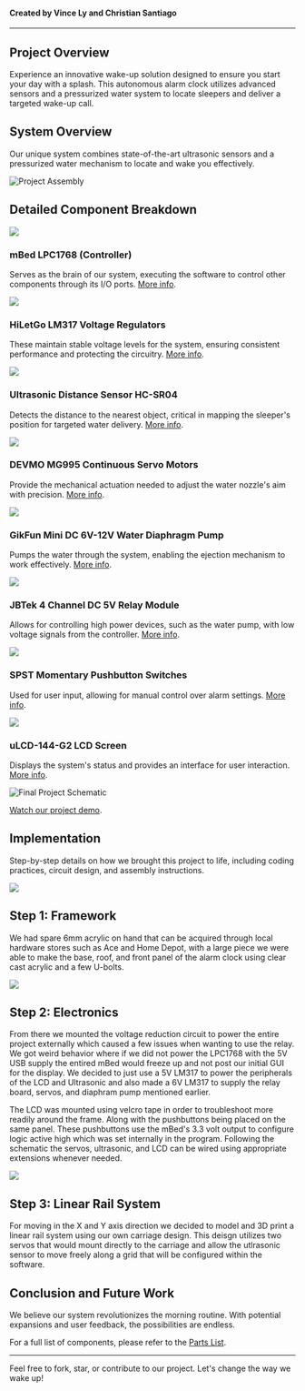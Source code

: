 

#### Created by Vince Ly and Christian Santiago

---

## Project Overview

Experience an innovative wake-up solution designed to ensure you start your day with a splash. This autonomous alarm clock utilizes advanced sensors and a pressurized water system to locate sleepers and deliver a targeted wake-up call.

## System Overview

Our unique system combines state-of-the-art ultrasonic sensors and a pressurized water mechanism to locate and wake you effectively. 

![Project Assembly](fullProject.jpg)




## Detailed Component Breakdown

![](mbed2.png)
### mBed LPC1768 (Controller)
Serves as the brain of our system, executing the software to control other components through its I/O ports. [More info](https://os.mbed.com/platforms/mbed-LPC1768/).



![](voltageRegulator.jpg)
### HiLetGo LM317 Voltage Regulators
These maintain stable voltage levels for the system, ensuring consistent performance and protecting the circuitry. [More info](https://www.amazon.com/gp/product/B07VJDPZ2L/ref=ppx_yo_dt_b_search_asin_title?ie=UTF8&psc=1).



![](ultrasonicSensor.jpg)
### Ultrasonic Distance Sensor HC-SR04
Detects the distance to the nearest object, critical in mapping the sleeper's position for targeted water delivery. [More info](https://www.sparkfun.com/products/15569).



![](servoMotor.jpg)
### DEVMO MG995 Continuous Servo Motors
Provide the mechanical actuation needed to adjust the water nozzle's aim with precision. [More info](https://www.amazon.com/gp/product/B07X3S6FM2/ref=ppx_yo_dt_b_search_asin_title?ie=UTF8&psc=1).



![](waterPump.jpg)
### GikFun Mini DC 6V-12V Water Diaphragm Pump
Pumps the water through the system, enabling the ejection mechanism to work effectively. [More info](https://www.amazon.com/gp/product/B0744FWNFR/ref=ppx_yo_dt_b_search_asin_title?ie=UTF8&psc=1).



![](relayModule.jpg)
### JBTek 4 Channel DC 5V Relay Module
Allows for controlling high power devices, such as the water pump, with low voltage signals from the controller. [More info](https://www.amazon.com/gp/product/B00KTEN3TM/ref=ppx_yo_dt_b_search_asin_title?ie=UTF8&psc=1).



![](pushbuttons.jpeg)
### SPST Momentary Pushbutton Switches
Used for user input, allowing for manual control over alarm settings. [More info](https://os.mbed.com/users/4180_1/notebook/pushbuttons/).



![](uLCD.png)
### uLCD-144-G2 LCD Screen
Displays the system's status and provides an interface for user interaction. [More info](https://os.mbed.com/users/4180_1/notebook/ulcd-144-g2-128-by-128-color-lcd/).



![Final Project Schematic](FinalProjectSchematic.png)


[Watch our project demo](https://www.youtube.com/watch?v=fC7QabEXuDo).


## Implementation

Step-by-step details on how we brought this project to life, including coding practices, circuit design, and assembly instructions.

![](initial_frame.JPG)
##  Step 1: Framework
We had spare 6mm acrylic on hand that can be acquired through local hardware stores such as Ace and Home Depot, with a large piece we were able to make the base, roof, and front panel of the alarm clock using clear cast acrylic and a few U-bolts.

![](initialElectronics.JPG)
##  Step 2: Electronics
From there we mounted the voltage reduction circuit to power the entire project externally which caused a few issues when wanting to use the relay. We got weird behavior where if we did not power the LPC1768 with the 5V USB supply the entired mBed would freeze up and not post our initial GUI for the display. We decided to just use a 5V LM317 to power the peripherals of the LCD and Ultrasonic and also made a 6V LM317 to supply the relay board, servos, and diaphram pump mentioned earlier.

The LCD was mounted using velcro tape in order to troubleshoot more readily around the frame. Along with the pushbuttons being placed on the same panel. These pushbuttons use the mBed's 3.3 volt output to configure logic active high which was set internally in the program.
Following the schematic the servos, ultrasonic, and LCD can be wired using appropriate extensions whenever needed.

![](Assembly.JPG)
##  Step 3: Linear Rail System
For moving in the X and Y axis direction we decided to model and 3D print a linear rail system using our own carriage design. This deisgn utilizes two servos that would mount directly to the carriage and allow the utlrasonic sensor to move freely along a grid that will be configured within the software.

## Conclusion and Future Work

We believe our system revolutionizes the morning routine. With potential expansions and user feedback, the possibilities are endless.

For a full list of components, please refer to the [Parts List](Parts_List.pdf).

---

Feel free to fork, star, or contribute to our project. Let's change the way we wake up!

